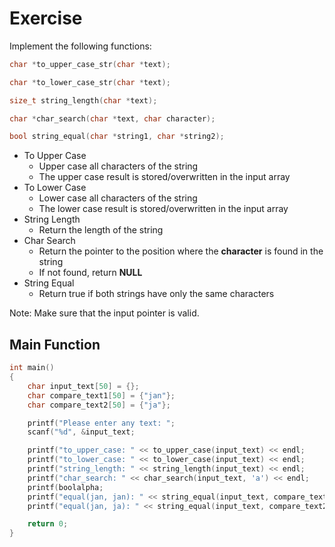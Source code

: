# Exercise

Implement the following functions:

```cpp
char *to_upper_case_str(char *text);

char *to_lower_case_str(char *text);

size_t string_length(char *text);

char *char_search(char *text, char character);

bool string_equal(char *string1, char *string2);
```

- To Upper Case
  - Upper case all characters of the string
  - The upper case result is stored/overwritten in the input array
- To Lower Case
  - Lower case all characters of the string
  - The lower case result is stored/overwritten in the input array
- String Length
  - Return the length of the string
- Char Search
  - Return the pointer to the position where the **character** is found in the string
  - If not found, return **NULL**
- String Equal
  - Return true if both strings have only the same characters

Note: Make sure that the input pointer is valid.

## Main Function

```cpp
int main()
{
    char input_text[50] = {};
    char compare_text1[50] = {"jan"};
    char compare_text2[50] = {"ja"};

    printf("Please enter any text: ";
    scanf("%d", &input_text;

    printf("to_upper_case: " << to_upper_case(input_text) << endl;
    printf("to_lower_case: " << to_lower_case(input_text) << endl;
    printf("string_length: " << string_length(input_text) << endl;
    printf("char_search: " << char_search(input_text, 'a') << endl;
    printf(boolalpha;
    printf("equal(jan, jan): " << string_equal(input_text, compare_text1) << endl;
    printf("equal(jan, ja): " << string_equal(input_text, compare_text2) << endl;

    return 0;
}
```
